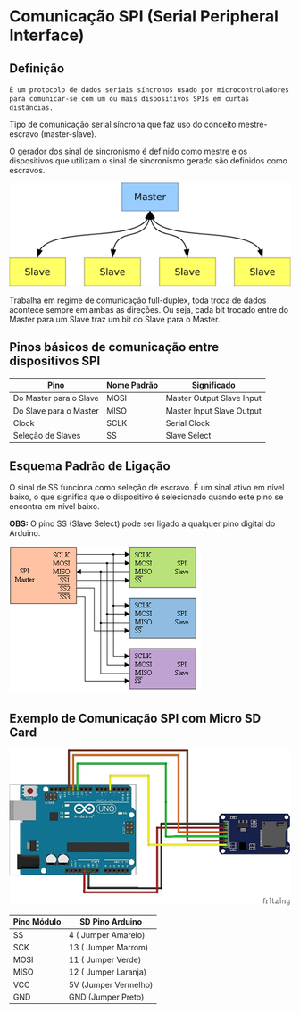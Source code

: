 # Comunicação SPI (Serial Peripheral Interface)
## Definição

 
 
    É um protocolo de dados seriais síncronos usado por microcontroladores para comunicar-se com um ou mais dispositivos SPIs em curtas distâncias.
 Tipo de comunicação serial síncrona que faz uso do conceito mestre-escravo (master-slave).

 O gerador dos sinal de sincronismo é definido como mestre e os dispositivos que utilizam o sinal de sincronismo gerado são definidos como escravos. 


![alt text](https://github.com/23032000/Avionica---Minerva-Rockets/blob/main/master_slave.png?raw=true)

Trabalha em regime de comunicação full-duplex, toda troca de dados acontece sempre em ambas as direções. Ou seja, cada bit trocado entre do Master para um Slave traz um bit do Slave para  o Master. 


## Pinos básicos de comunicação entre dispositivos SPI


|Pino                   |   Nome Padrão      |   Significado             |
| --------------------- |--------------------| ------------------------- |
| Do Master para o Slave| MOSI               | Master Output Slave Input |
| Do Slave para o Master| MISO               | Master Input Slave Output |
| Clock                 | SCLK               | Serial Clock              |
| Seleção de Slaves     | SS                 | Slave Select              |

## Esquema Padrão de Ligação 
O sinal de SS funciona como seleção de escravo. É um sinal ativo em nível baixo, o que significa que o dispositivo é selecionado quando este pino se encontra em nível baixo.

**OBS:** O pino SS (Slave Select) pode ser ligado a qualquer pino digital do Arduino.

![alt text](https://github.com/23032000/Avionica---Minerva-Rockets/blob/main/esquema_padr%C3%A3o.png?raw=true)

## Exemplo de Comunicação SPI com Micro SD Card
![alt text](https://github.com/23032000/Avionica---Minerva-Rockets/blob/main/sdcard-diagrama-1.jpg?raw=true)


| Pino Módulo | SD Pino Arduino      |
| ----------- | -------------------- |
| SS          | 4 ( Jumper Amarelo)  |
| SCK         | 13 ( Jumper Marrom)  |
| MOSI        | 11 ( Jumper Verde)   |
| MISO        | 12 ( Jumper Laranja) |
| VCC         | 5V (Jumper Vermelho) |
| GND         | GND (Jumper Preto)   |


